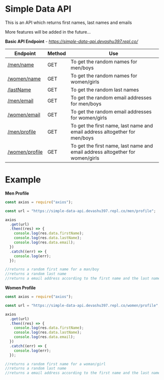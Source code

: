 # Simple Data API

This is an API which returns first names, last names and emails

More features will be added in the future...

**Basic API Endpoint** - *https://simple-data-api.devashu397.repl.co/*

| Endpoint                                                                   | Method | Use                                                                           |
| -------------------------------------------------------------------------- | ------ | ----------------------------------------------------------------------------- |
| [/men/name](https://simple-data-api.devashu397.repl.co/men/name)           | GET    | To get the random names for men/boys                                          |
| [/women/name](https://simple-data-api.devashu397.repl.co/women/name)       | GET    | To get the random names for women/girls                                       |
| [/lastName](https://simple-data-api.devashu397.repl.co/lastName)           | GET    | To get the random last names                                                  |
| [/men/email](https://simple-data-api.devashu397.repl.co/men/email)         | GET    | To get the random email addresses for men/boys                                |
| [/women/email](https://simple-data-api.devashu397.repl.co/women/email)     | GET    | To get the random email addresses for women/girls                             |
| [/men/profile](https://simple-data-api.devashu397.repl.co/men/profile)     | GET    | To get the first name, last name and email address altogether for men/boys    |
| [/women/profile](https://simple-data-api.devashu397.repl.co/women/profile) | GET    | To get the first name, last name and email address altogether for women/girls |

# Example

**Men Profile**

```js
const axios = require("axios");

const url = "https://simple-data-api.devashu397.repl.co/men/profile";

axios
  .get(url)
  .then((res) => {
    console.log(res.data.firstName);
    console.log(res.data.lastName);
    console.log(res.data.email);
  })
  .catch((err) => {
    console.log(err);
  });

//returns a random first name for a man/boy
//returns a random last name
//returns a email address according to the first name and the last name
```

**Women Profile**

```js
const axios = require("axios");

const url = "https://simple-data-api.devashu397.repl.co/women/profile";

axios
  .get(url)
  .then((res) => {
    console.log(res.data.firstName);
    console.log(res.data.lastName);
    console.log(res.data.email);
  })
  .catch((err) => {
    console.log(err);
  });

//returns a random first name for a woman/girl
//returns a random last name
//returns a email address according to the first name and the last name
```
